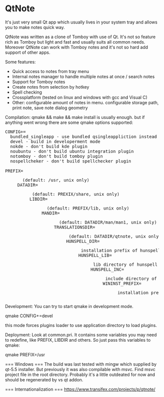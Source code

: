 QtNote
======
It's just very small Qt app which usually lives in your system tray and allows you to make notes quick way.

QtNote was written as a clone of Tomboy with use of Qt.
It's not so feature rich as Tomboy but light and fast and usually suits all common needs.
Moreover QtNote can work with Tomboy notes and it's not so hard add support of other apps.

Some features:
* Quick access to notes from tray menu
* Internal notes manager to handle multiple notes at once / search notes
* Support for Tomboy notes
* Create notes from selection by hotkey
* Spell checking
* Crossplatform (tested on linux and windows with gcc and Visual C)
* Other: configurable amount of notes in menu. configurable storage path, print note, save note dialog geometry


Compilation:
qmake && make && make install is usually enough.
but if anything went wrong there are some qmake options supported:
<pre>
CONFIG+=
  bundled_singleapp - use bundled qsingleappliction instead of system one
  devel - build in developerment mode
  nokde - don't build kde plugin
  noubuntu - don't build ubuntu integration plugin
  notomboy - don't build tomboy plugin
  nospellcheker - don't build spellchecker plugin

PREFIX=<dir>  (default: /usr, unix only)
DATADIR=<dir> (default: PREXIX/share, unix only)
LIBDIR=<dir>  (default: PREFIX/lib, unix only)
MANDIR=<dir>  (default: DATADIR/man/man1, unix only)
TRANSLATIONSDIR=<dir> (default: DATADIR/qtnote, unix only)
HUNSPELL_DIR=<dir> installation prefix of hunspell (useful on windows)
HUNSPELL_LIB=<dir> lib directory of hunspell in case HUNSPELL_DIR does not suite (useful on windows)
HUNSPELL_INC=<dir> include directory of hunspell in case HUNSPELL_DIR does not suite (useful on windows)
WININST_PREFIX=<dir> installation prefix on windows (ready to pack as portable or for installer)
</pre>

Development:
You can try to start qmake in development mode.

  qmake CONFIG+=devel

this mode forces plugins loader to use application directory to load plugins.

Deployment:
Look at common.pri. It contains some variables you may need to redefine, like PREFIX, LIBDIR and others.
So just pass this variables to qmake:

  qmake PREFIX=/usr


=== Windows ===
The build was last tested with mingw which supplied by qt-5.5 installer.
But previously it was also compilable with msvc.
Find msvc project file in the root directory. Probably it's a little outdeated for now
and should be regenerated by vs qt addon.


=== Internationalization ===
https://www.transifex.com/projects/p/qtnote/
